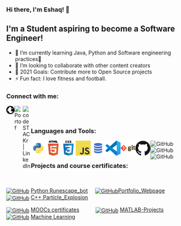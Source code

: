 ### Hi there, I'm Eshaq! 👋



## I'm a Student aspiring to become a Software Engineer!

- 🌱 I’m currently learning Java, Python and Software engineering practices🔭
- 👯 I’m looking to collaborate with other content creators
- 🥅 2021 Goals: Contribute more to Open Source projects
- ⚡ Fun fact: I love fitness and football.


### Connect with me:

[<img align="left" alt="Portof" width="22px" src="https://raw.githubusercontent.com/iconic/open-iconic/master/svg/globe.svg" />][website]

[<img align="left" alt="Portof" width="22px" src="https://simpleicons.org/icons/facebook.svg" />][facebook]

[<img align="left" alt="codeSTACKr | LinkedIn" width="22px" src="https://cdn.jsdelivr.net/npm/simple-icons@v3/icons/linkedin.svg" />][linkedin]



<br/>
<br/>


### Languages and Tools:

<img align="left" alt="Python" width="40px" src="https://raw.githubusercontent.com/github/explore/80688e429a7d4ef2fca1e82350fe8e3517d3494d/topics/python/python.png" />
<img align="left" alt="HTML5" width="40px" src="https://raw.githubusercontent.com/github/explore/80688e429a7d4ef2fca1e82350fe8e3517d3494d/topics/html/html.png" />
<img align="left" alt="CSS3" width="40px" src="https://raw.githubusercontent.com/github/explore/80688e429a7d4ef2fca1e82350fe8e3517d3494d/topics/css/css.png" />
<img align="left" alt="JavaScript" width="40px" src="https://raw.githubusercontent.com/github/explore/80688e429a7d4ef2fca1e82350fe8e3517d3494d/topics/javascript/javascript.png" />
<img align="left" alt="SQL" width="40px" src="https://raw.githubusercontent.com/github/explore/80688e429a7d4ef2fca1e82350fe8e3517d3494d/topics/sql/sql.png" />
<img align="left" alt="Visual Studio Code" width="40px" src="https://raw.githubusercontent.com/github/explore/80688e429a7d4ef2fca1e82350fe8e3517d3494d/topics/visual-studio-code/visual-studio-code.png" />
<img align="left" alt="Git" width="40px" src="https://raw.githubusercontent.com/github/explore/80688e429a7d4ef2fca1e82350fe8e3517d3494d/topics/git/git.png" />
<img align="left" alt="GitHub" width="40px" src="https://raw.githubusercontent.com/github/explore/78df643247d429f6cc873026c0622819ad797942/topics/github/github.png" />
<img align="left" alt="GitHub" width="90px" src="https://raw.githubusercontent.com/numpy/numpy/158159d43a988ff418df5aee3c8b3ecfcb1d0986/branding/logo/primary/numpylogo.svg" />
<img align="left" alt="GitHub" width="90px" src="https://github.com/scikit-learn/scikit-learn/raw/main/doc/logos/scikit-learn-logo.png" />
<img align="left" alt="GitHub" width="90px" src="https://camo.githubusercontent.com/981d48e57e23a4907cebc4eb481799b5882595ea978261f22a3e131dcd6ebee6/68747470733a2f2f70616e6461732e7079646174612e6f72672f7374617469632f696d672f70616e6461732e737667" />



<br />
<br />



### Projects and course certificates:
<br/>

[<img align="center" alt="GitHub" width="60px" src="https://cdn.icon-icons.com/icons2/1379/PNG/512/folderblackgithub_93133.png" />][Rsbot] [Python Runescape_bot](https://github.com/eshaq95/RsBot)&nbsp; &nbsp; &nbsp;[<img align="center" alt="GitHub" width="60px" src="https://cdn.icon-icons.com/icons2/1379/PNG/512/folderblackgithub_93133.png" />][Portfolio][Portfolio_Webpage](https://github.com/eshaq95/Portfolio)&nbsp; &nbsp; &nbsp;[<img align="center" alt="GitHub" width="60px" src="https://cdn.icon-icons.com/icons2/1379/PNG/512/folderblackgithub_93133.png" />][C++ Particle_Explosion_Program] [C++ Particle_Explosion](https://github.com/eshaq95/Particle_explosion_Project)

[<img align="center" alt="GitHub" width="60px" src="https://cdn.icon-icons.com/icons2/1379/PNG/512/folderblackgithub_93133.png" />][MOOCs] [MOOCs certificates](https://github.com/eshaq95/MOOC-certificates)&nbsp; &nbsp; &nbsp; &nbsp; &nbsp; &nbsp;[<img align="center" alt="GitHub" width="60px" src="https://cdn.icon-icons.com/icons2/1379/PNG/512/folderblackgithub_93133.png" />][MATLAB_Project] [MATLAB-Projects](https://github.com/eshaq95/MATLAB-Turbine_Blade_Optimization)&nbsp; &nbsp; &nbsp; &nbsp;[<img align="center" alt="GitHub" width="60px" src="https://cdn.icon-icons.com/icons2/1379/PNG/512/folderblackgithub_93133.png" />][MATLAB_Project] [Machine Learning](https://github.com/eshaq95/Machine_learning)





[website]: https://eshaq95.github.io/Portfolio/
[facebook]: http://www.facebook.com/isak.rahmani
[course]: http://vsCodeHero.com
[youtube]: https://youtube.com/codeSTACKr
[linkedin]: https://www.linkedin.com/in/eshaq-rahmani-495043197/
[Rsbot]: https://github.com/eshaq95/RsBot
[Portfolio]: https://github.com/eshaq95/Portfolio
[C++ Particle_Explosion_Program]: https://github.com/eshaq95/Particle_explosion_Project
[MOOCs]: https://github.com/eshaq95/MOOC-certificates
[MATLAB_Project]: https://github.com/eshaq95/MATLAB-Turbine_Blade_Optimization




